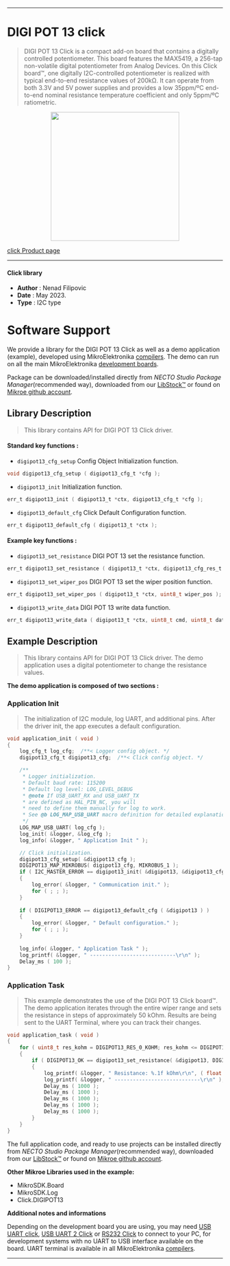 
---
# DIGI POT 13 click

> DIGI POT 13 Click is a compact add-on board that contains a digitally controlled potentiometer. 
> This board features the MAX5419, a 256-tap non-volatile digital potentiometer from Analog Devices. 
> On this Click board™, one digitally I2C-controlled potentiometer is realized 
> with typical end-to-end resistance values of 200kΩ. It can operate from both 3.3V and 5V power supplies 
> and provides a low 35ppm/ºC end-to-end nominal resistance temperature coefficient and only 5ppm/ºC ratiometric.

<p align="center">
  <img src="https://download.mikroe.com/images/click_for_ide/digipot13_click.png" height=300px>
</p>

[click Product page](https://www.mikroe.com/digi-pot-13-click)

---


#### Click library

- **Author**        : Nenad Filipovic
- **Date**          : May 2023.
- **Type**          : I2C type


# Software Support

We provide a library for the DIGI POT 13 Click
as well as a demo application (example), developed using MikroElektronika
[compilers](https://www.mikroe.com/necto-studio).
The demo can run on all the main MikroElektronika [development boards](https://www.mikroe.com/development-boards).

Package can be downloaded/installed directly from *NECTO Studio Package Manager*(recommended way), downloaded from our [LibStock&trade;](https://libstock.mikroe.com) or found on [Mikroe github account](https://github.com/MikroElektronika/mikrosdk_click_v2/tree/master/clicks).

## Library Description

> This library contains API for DIGI POT 13 Click driver.

#### Standard key functions :

- `digipot13_cfg_setup` Config Object Initialization function.
```c
void digipot13_cfg_setup ( digipot13_cfg_t *cfg );
```

- `digipot13_init` Initialization function.
```c
err_t digipot13_init ( digipot13_t *ctx, digipot13_cfg_t *cfg );
```

- `digipot13_default_cfg` Click Default Configuration function.
```c
err_t digipot13_default_cfg ( digipot13_t *ctx );
```

#### Example key functions :

- `digipot13_set_resistance` DIGI POT 13 set the resistance function.
```c
err_t digipot13_set_resistance ( digipot13_t *ctx, digipot13_cfg_res_t cfg_res, float res_kohm );
```

- `digipot13_set_wiper_pos` DIGI POT 13 set the wiper position function.
```c
err_t digipot13_set_wiper_pos ( digipot13_t *ctx, uint8_t wiper_pos );
```

- `digipot13_write_data` DIGI POT 13 write data function.
```c
err_t digipot13_write_data ( digipot13_t *ctx, uint8_t cmd, uint8_t data_in );
```

## Example Description

> This library contains API for DIGI POT 13 Click driver.
> The demo application uses a digital potentiometer 
> to change the resistance values.

**The demo application is composed of two sections :**

### Application Init

> The initialization of I2C module, log UART, and additional pins.
> After the driver init, the app executes a default configuration.

```c
void application_init ( void ) 
{
    log_cfg_t log_cfg;  /**< Logger config object. */
    digipot13_cfg_t digipot13_cfg;  /**< Click config object. */

    /** 
     * Logger initialization.
     * Default baud rate: 115200
     * Default log level: LOG_LEVEL_DEBUG
     * @note If USB_UART_RX and USB_UART_TX 
     * are defined as HAL_PIN_NC, you will 
     * need to define them manually for log to work. 
     * See @b LOG_MAP_USB_UART macro definition for detailed explanation.
     */
    LOG_MAP_USB_UART( log_cfg );
    log_init( &logger, &log_cfg );
    log_info( &logger, " Application Init " );

    // Click initialization.
    digipot13_cfg_setup( &digipot13_cfg );
    DIGIPOT13_MAP_MIKROBUS( digipot13_cfg, MIKROBUS_1 );
    if ( I2C_MASTER_ERROR == digipot13_init( &digipot13, &digipot13_cfg ) ) 
    {
        log_error( &logger, " Communication init." );
        for ( ; ; );
    }
    
    if ( DIGIPOT13_ERROR == digipot13_default_cfg ( &digipot13 ) )
    {
        log_error( &logger, " Default configuration." );
        for ( ; ; );
    }
    
    log_info( &logger, " Application Task " );
    log_printf( &logger, " ----------------------------\r\n" );
    Delay_ms ( 100 );
}
```

### Application Task

> This example demonstrates the use of the DIGI POT 13 Click board™.
> The demo application iterates through the entire wiper range and 
> sets the resistance in steps of approximately 50 kOhm.
> Results are being sent to the UART Terminal, where you can track their changes.

```c
void application_task ( void ) 
{
    for ( uint8_t res_kohm = DIGIPOT13_RES_0_KOHM; res_kohm <= DIGIPOT13_RES_200_KOHM; res_kohm += DIGIPOT13_RES_50_KOHM )
    {
        if ( DIGIPOT13_OK == digipot13_set_resistance( &digipot13, DIGIPOT13_CFG_RES_WH, ( float ) res_kohm ) )
        {
            log_printf( &logger, " Resistance: %.1f kOhm\r\n", ( float ) res_kohm );
            log_printf( &logger, " ----------------------------\r\n" );
            Delay_ms ( 1000 );
            Delay_ms ( 1000 );
            Delay_ms ( 1000 );
            Delay_ms ( 1000 );
            Delay_ms ( 1000 );
        }
    }
}
```

The full application code, and ready to use projects can be installed directly from *NECTO Studio Package Manager*(recommended way), downloaded from our [LibStock&trade;](https://libstock.mikroe.com) or found on [Mikroe github account](https://github.com/MikroElektronika/mikrosdk_click_v2/tree/master/clicks).

**Other Mikroe Libraries used in the example:**

- MikroSDK.Board
- MikroSDK.Log
- Click.DIGIPOT13

**Additional notes and informations**

Depending on the development board you are using, you may need
[USB UART click](https://www.mikroe.com/usb-uart-click),
[USB UART 2 Click](https://www.mikroe.com/usb-uart-2-click) or
[RS232 Click](https://www.mikroe.com/rs232-click) to connect to your PC, for
development systems with no UART to USB interface available on the board. UART
terminal is available in all MikroElektronika
[compilers](https://shop.mikroe.com/compilers).

---
